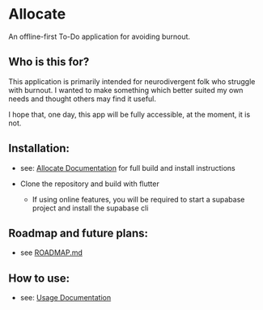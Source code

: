# Allocate

An offline-first To-Do application for avoiding burnout.

## Who is this for?

This application is primarily intended for neurodivergent folk who struggle with burnout. I wanted
to make
something which better suited my own needs and thought others may find it useful.

I hope that, one day, this app will be fully accessible, at the moment, it is not.

## Installation:

- see: [Allocate Documentation](https://allocate-app.github.io) for full build and install instructions

- Clone the repository and build with flutter
    - If using online features, you will be required to start a supabase project and install the
      supabase cli

## Roadmap and future plans:

- see [ROADMAP.md](ROADMAP.md)

## How to use:

- see: [Usage Documentation](https://allocate-app.github.io/docs/setting-tasks)
